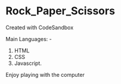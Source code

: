 # Rock_Paper_Scissors
Created with CodeSandbox

Main Languages: - 
1. HTML
2. CSS
3. Javascript.

Enjoy playing with the computer
